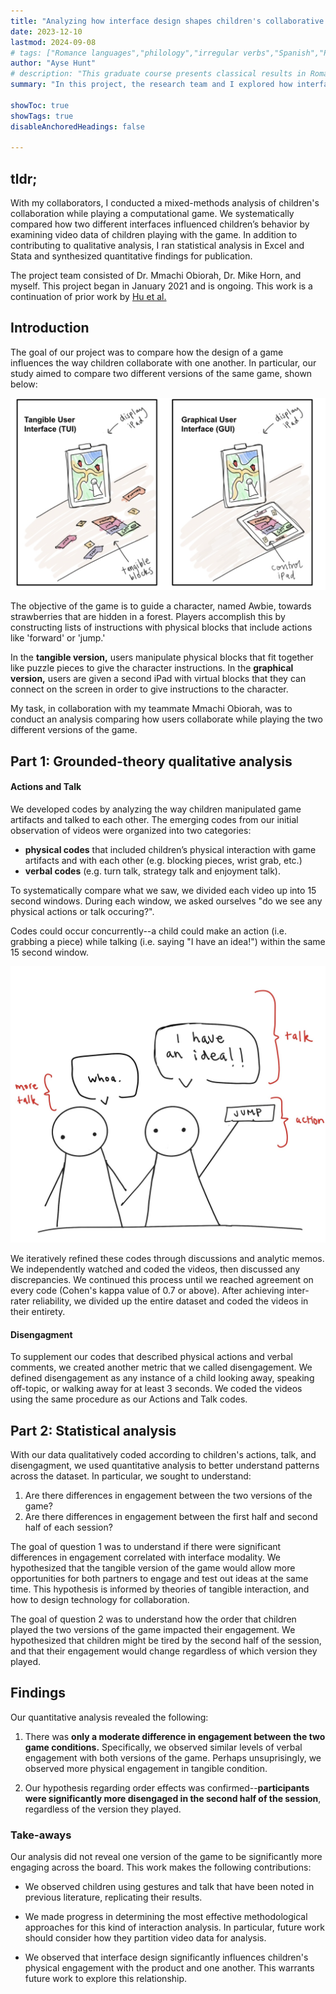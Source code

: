 ```yaml
---
title: "Analyzing how interface design shapes children's collaborative play"
date: 2023-12-10
lastmod: 2024-09-08
# tags: ["Romance languages","philology","irregular verbs","Spanish","Portuguese"]
author: "Ayse Hunt"
# description: "This graduate course presents classical results in Romance philology." 
summary: "In this project, the research team and I explored how interface modality impacts the way children interact with one another during play. We compared two interface designs: a touchscreen interface and a tangible interface controlled by physical blocks."

showToc: true
showTags: true
disableAnchoredHeadings: false

---
```


## tldr;

With my collaborators, I conducted a mixed-methods analysis of children's collaboration while playing a computational game. We systematically compared how two different interfaces influenced children’s behavior by examining video data of children playing with the game. In addition to contributing to qualitative analysis, I ran statistical analysis in Excel and Stata and synthesized quantitative findings for publication.


The project team consisted of Dr. Mmachi Obiorah, Dr. Mike Horn, and myself. This project began in January 2021 and is ongoing. This work is a continuation of prior work by <a href="https://dl-acm-org.turing.library.northwestern.edu/doi/10.1145/2771839.2771866" target="_blank"> Hu et al.</a> 

## Introduction

<!-- ![](osmo-fig1.png/)
##### Figure 1: A child plays Osmo Coding on an iPad. Credit: Osmo Coding. -->

<!-- Our dataset consisted of 12 videos of children playing the commerically available iPad game Osmo Coding. Each video in the dataset is 30 minutes long and depicts a pair of first graders playing the game.  -->

<!-- ## Comparing two interface designs  -->

The goal of our project was to compare how the design of a game influences the way children collaborate with one another. In particular, our study aimed to compare two different versions of the same game, shown below:

![](tui-v-gui.png/)

The objective of the game is to guide a character, named Awbie, towards strawberries that are hidden in a forest. Players accomplish this by constructing lists of instructions with physical blocks that include actions like 'forward' or 'jump.'

In the **tangible version,** users manipulate physical blocks that fit together like puzzle pieces to give the character instructions. In the **graphical version,** users are given a second iPad with virtual blocks that they can connect on the screen in order to give instructions to the character.

My task, in collaboration with my teammate Mmachi Obiorah, was to conduct an analysis comparing how users collaborate while playing the two different versions of the game.

## Part 1: Grounded-theory qualitative analysis

#### Actions and Talk

We developed codes by analyzing the way children manipulated game artifacts and talked to each other. The emerging codes from our initial observation of videos were organized into two categories:
+ **physical codes** that included children’s physical interaction with game artifacts and with each other (e.g. blocking pieces, wrist grab, etc.)  
+ **verbal codes** (e.g. turn talk, strategy talk and enjoyment talk).

To systematically compare what we saw, we divided each video up into 15 second windows. During each window, we asked ourselves "do we see any physical actions or talk occuring?".

Codes could occur concurrently--a child could make an action (i.e. grabbing a piece) while talking (i.e. saying "I have an idea!") within the same 15 second window.

![](osmo-example.jpeg/)

We iteratively refined these codes through discussions and analytic memos. We  independently watched and coded the videos, then discussed any discrepancies. We continued this process until we reached agreement on every code (Cohen's kappa value of 0.7 or above). After achieving inter-rater reliability, we divided up the entire dataset and coded the videos in their entirety.

#### Disengagment

To supplement our codes that described physical actions and verbal comments, we created another metric that we called disengagement. We defined disengagement as any instance of a child looking away, speaking off-topic, or walking away for at least 3 seconds. We coded the videos using the same procedure as our Actions and Talk codes.

## Part 2: Statistical analysis

With our data qualitatively coded according to children's actions, talk, and disengagment, we used quantitative analysis to better understand patterns across the dataset. In particular, we sought to understand:

1. Are there differences in engagement between the two versions of the game?
2. Are there differences in engagement between the first half and second half of each session?

The goal of question 1 was to understand if there were significant differences in engagement correlated with interface modality. We hypothesized that the tangible version of the game would allow more opportunities for both partners to engage and test out ideas at the same time. This hypothesis is informed by theories of tangible interaction, and how to design technology for collaboration.

The goal of question 2 was to understand how the order that children played the two versions of the game impacted their engagement. We hypothesized that children might be tired by the second half of the session, and that their engagement would change regardless of which version they played.


## Findings

Our quantitative analysis revealed the following:

1. There was **only a moderate difference in engagement between the two game conditions.** Specifically, we observed similar levels of verbal engagement with both versions of the game. Perhaps unsuprisingly, we observed more physical engagement in tangible condition.

2. Our hypothesis regarding order effects was confirmed--**participants were significantly more disengaged in the second half of the session**, regardless of the version they played.

### Take-aways

Our analysis did not reveal one version of the game to be significantly more engaging across the board. This work makes the following contributions:

- We observed children using gestures and talk that have been noted in previous literature, replicating their results.

- We made progress in determining the most effective methodological approaches for this kind of interaction analysis. In particular, future work should consider how they partition video data for analysis.

- We observed that interface design significantly influences children's physical engagement with the product and one another. This warrants future work to explore this relationship.











